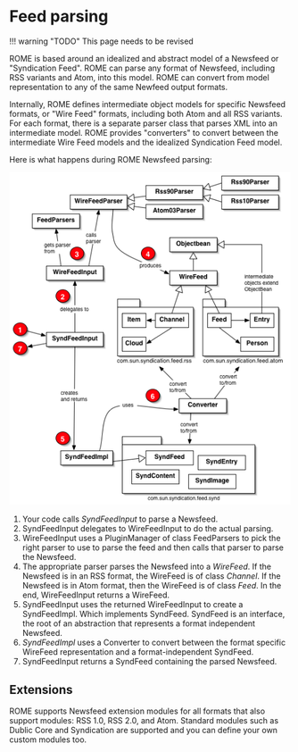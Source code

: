 # Feed parsing

!!! warning "TODO"
    This page needs to be revised

ROME is based around an idealized and abstract model of a Newsfeed or
"Syndication Feed". ROME can parse any format of Newsfeed, including RSS
variants and Atom, into this model. ROME can convert from model representation
to any of the same Newfeed output formats.

Internally, ROME defines intermediate object models for specific Newsfeed
formats, or "Wire Feed" formats, including both Atom and all RSS variants. For
each format, there is a separate parser class that parses XML into an
intermediate model. ROME provides "converters" to convert between the
intermediate Wire Feed models and the idealized Syndication Feed model.

Here is what happens during ROME Newsfeed parsing:

![](overview.png)

1. Your code calls *SyndFeedInput* to parse a Newsfeed.
2. SyndFeedInput delegates to WireFeedInput to do the actual parsing.
3. WireFeedInput uses a PluginManager of class FeedParsers to pick the right
   parser to use to parse the feed and then calls that parser to parse the
   Newsfeed.
4. The appropriate parser parses the Newsfeed into a *WireFeed*. If the Newsfeed
   is in an RSS format, the WireFeed is of class *Channel*. If the Newsfeed is
   in Atom format, then the WireFeed is of class *Feed*. In the end,
   WireFeedInput returns a WireFeed.
5. SyndFeedInput uses the returned WireFeedInput to create a SyndFeedImpl. Which
   implements SyndFeed. SyndFeed is an interface, the root of an abstraction
   that represents a format independent Newsfeed.
6. *SyndFeedImpl* uses a Converter to convert between the format specific
   WireFeed representation and a format-independent SyndFeed.
7. SyndFeedInput returns a SyndFeed containing the parsed Newsfeed.

## Extensions

ROME supports Newsfeed extension modules for all formats that also support
modules: RSS 1.0, RSS 2.0, and Atom. Standard modules such as Dublic Core and
Syndication are supported and you can define your own custom modules too.
